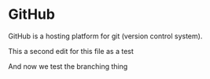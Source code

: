 # GitHub

GitHub is a hosting platform for git (version control system).

This a second edit for this file as a test

And now we test the branching thing
